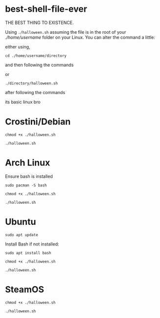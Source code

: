 # best-shell-file-ever
THE BEST THING TO EXISTENCE.

Using `./halloween.sh` assuming the file is in the root of your *./home/username* folder on your Linux.
You can alter the command a little:

either using,

`cd ./home/username/directory`

and then following the commands


or

`./directory/halloween.sh`

after following the commands

its basic linux bro
# Crostini/Debian
`chmod +x ./halloween.sh`

`./halloween.sh`
# Arch Linux
Ensure bash is installed

`sudo pacman -S bash`


`chmod +x ./halloween.sh`

`./halloween.sh`
# Ubuntu
`sudo apt update`

Install Bash if not installed:

`sudo apt install bash`

`chmod +x ./halloween.sh`

`./halloween.sh`
# SteamOS
`chmod +x ./halloween.sh`

`./halloween.sh`
